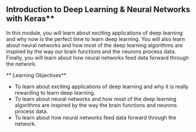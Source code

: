 ## Introduction to Deep Learning & Neural Networks with Keras**
In this module, you will learn about exciting applications of deep learning and why now is the perfect time to learn deep learning. You will also learn about neural networks and how most of the deep learning algorithms are inspired by the way our brain functions and the neurons process data. Finally, you will learn about how neural networks feed data forward through the network.

** Learning Objectives**

-   To learn about exciting applications of deep learning and why it is really rewarding to learn deep learning.
-   To learn about neural networks and how most of the deep learning algorithms are inspired by the way the brain functions and neurons process data.
-   To learn about how neural networks feed data forward through the network.
